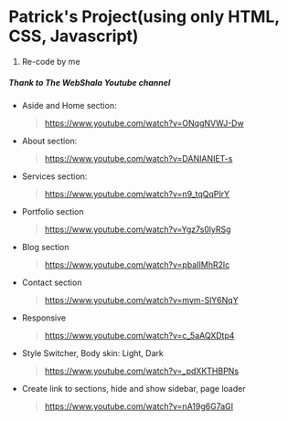 # Patrick's Project(using only HTML, CSS, Javascript)

1. Re-code by me

##### Thank to The WebShala Youtube channel

- Aside and Home section:
  > https://www.youtube.com/watch?v=ONqgNVWJ-Dw
- About section:
  > https://www.youtube.com/watch?v=DANIANIET-s
- Services section:
  > https://www.youtube.com/watch?v=n9_tqQqPIrY
- Portfolio section
  > https://www.youtube.com/watch?v=Ygz7s0lyRSg
- Blog section
  > https://www.youtube.com/watch?v=pbaIIMhR2lc
- Contact section
  > https://www.youtube.com/watch?v=mym-SlY6NqY
- Responsive
  > https://www.youtube.com/watch?v=c_5aAQXDtp4
- Style Switcher, Body skin: Light, Dark
  > https://www.youtube.com/watch?v=_pdXKTHBPNs
- Create link to sections, hide and show sidebar, page loader
  > https://www.youtube.com/watch?v=nA19g6G7aGI

